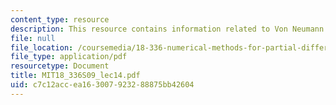 ```yaml
---
content_type: resource
description: This resource contains information related to Von Neumann stability analysis.
file: null
file_location: /coursemedia/18-336-numerical-methods-for-partial-differential-equations-spring-2009/c7c12accea163007923288875bb42604_MIT18_336S09_lec14.pdf
file_type: application/pdf
resourcetype: Document
title: MIT18_336S09_lec14.pdf
uid: c7c12acc-ea16-3007-9232-88875bb42604
---
```

